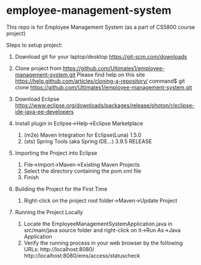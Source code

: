 # employee-management-system
This repo is for Employee Management System (as a part of CS5800 course project)

Steps to setup project:

1. Download git for your laptop/desktop
https://git-scm.com/downloads

2. Clone project from https://github.com/Ultimates1/employee-management-system.git
Please find help on this site https://help.github.com/articles/cloning-a-repository/
command$ git clone https://github.com/Ultimates1/employee-management-system.git

3. Download Eclipse 
https://www.eclipse.org/downloads/packages/release/photon/r/eclipse-ide-java-ee-developers

4. Install plugin in Eclipse->Help->Eclipse Marketplace
	1. (m2e) Maven Integration for Eclipse(Luna) 1.5.0
	2. (sts) Spring Tools (aka Spring IDE...) 3.9.5 RELEASE
	
5. Importing the Project into Eclipse
	1. File->Import->Maven->Existing Maven Projects
	2. Select the directory containing the pom.xml file
	3. Finish
	
6. Building the Project for the First Time
	1. Right-click on the project root folder->Maven->Update Project
	
7. Running the Project Locally
	1. Locate the EmployeeManagementSystemApplication.java in src/main/java source folder and right-click on it->Run As->Java Application
	2. Verify the running process in your web browser by the following URLs:
    http://localhost:8080/
		http://localhost:8080/ems/access/statuscheck
